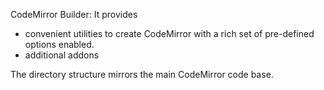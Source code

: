 CodeMirror Builder: It provides

- convenient utilities to create CodeMirror with a rich set of pre-defined options enabled.
- additional addons

The directory structure mirrors the main CodeMirror code base.

